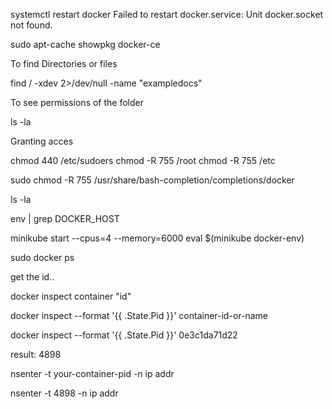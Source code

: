 systemctl restart docker
Failed to restart docker.service: Unit docker.socket not found.

sudo apt-cache showpkg docker-ce

To find Directories or files

find / -xdev 2>/dev/null -name "exampledocs"

To see permissions of the folder

ls -la

Granting acces

chmod 440 /etc/sudoers
chmod -R 755 /root
chmod -R 755 /etc

sudo chmod -R 755 /usr/share/bash-completion/completions/docker

ls -la

env | grep DOCKER_HOST

minikube start --cpus=4 --memory=6000 eval $(minikube docker-env)

sudo docker ps

get the id..

docker inspect container "id"

docker inspect --format '{{ .State.Pid }}' container-id-or-name

docker inspect --format '{{ .State.Pid }}' 0e3c1da71d22

result: 4898

nsenter -t your-container-pid -n ip addr

nsenter -t 4898 -n ip addr
